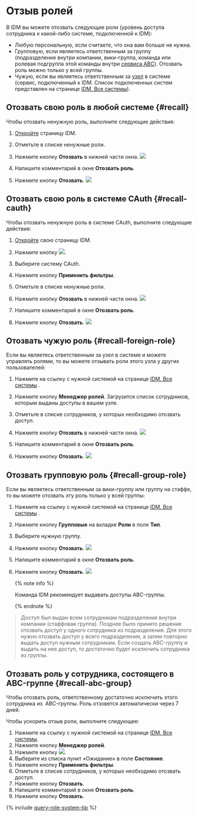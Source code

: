 # Отзыв ролей

В IDM вы можете отозвать следующие роли (уровень доступа сотрудника к какой-либо системе, подключенной к IDM):

- Любую персональную, если считаете, что она вам больше не нужна.
- Групповую, если являетесь ответственным за группу (подразделение внутри компании, вики-группа, команда или ролевая подгруппа этой команды внутри [сервиса ABC](https://abc.yandex-team.ru)). Отозвать роль можно только у всей группы.
- Чужую, если вы являетесь ответственным за [узел](https://doc.yandex-team.ru/idm/idm-guide/entities/tree-knots) в системе (cервис, подключенный к IDM. Список подключенных систем представлен на странице [IDM. Все системы](https://idm.yandex-team.ru/systems)).

## Отозвать свою роль в любой системе {#recall}

Чтобы отозвать ненужную роль, выполните следующие действия:

1. [Откройте](https://idm.yandex-team.ru/) страницу IDM.
1. Отметьте в списке ненужные роли.
1. Нажмите кнопку **Отозвать** в нижней части окна.
    ![](../image/recall-role.png)
    
1. Напишите комментарий в окне **Отозвать роль**.
1. Нажмите кнопку **Отозвать**.
    ![](../image/recall-role-2.png)
    

## Отозвать свою роль в системе CAuth {#recall-cauth}

Чтобы отозвать ненужную роль в системе CAuth, выполните следующие действия:

1. [Откройте](https://idm.yandex-team.ru/) свою страницу IDM.
1. Нажмите кнопку ![](../image/filter-button.png).
1. Выберите систему CAuth.
1. Нажмите кнопку **Применить фильтры**.
1. Отметьте в списке ненужные роли.
1. Нажмите кнопку **Отозвать** в нижней части окна.
    ![](../image/recall-CAuth-role.png)
    
1. Напишите комментарий в окне **Отозвать роль**.
1. Нажмите кнопку **Отозвать**.
    ![](../image/recall-CAuth-role-2.png)
    

## Отозвать чужую роль  {#recall-foreign-role}

Если вы являетесь ответственным за узел в системе и можете управлять ролями, то вы можете отзывать роли этого узла у других пользователей:

1. Нажмите на ссылку с нужной системой на странице [IDM. Все системы](https://idm.yandex-team.ru/systems) .
1. Нажмите кнопку **Менеджер ролей**.
    Загрузится список сотрудников, которым выданы доступы в вашем узле.
    
1. Отметьте в списке сотрудников, у которых необходимо отозвать доступ.
1. Нажмите кнопку **Отозвать** в нижней части окна.
    ![](../image/role-manager.png)
    
1. Напишите комментарий в окне **Отозвать роль**.
1. Нажмите кнопку **Отозвать**.
    ![](../image/recall-role-manager.png)
    

## Отозвать групповую роль {#recall-group-role}

Если вы являетесь ответственным за вики-группу или группу на стаффе, то вы можете отозвать эту роль только у всей группы:

1. Нажмите на ссылку с нужной системой на странице [IDM. Все системы](https://idm.yandex-team.ru/systems) .
1. Нажмите кнопку **Групповые** на вкладке **Роли** в поле **Тип**.
1. Выберите нужную группу.
1. Нажмите кнопку **Отозвать**.
    ![](../image/recall-group-role.png)
    
1. Напишите комментарий в окне **Отозвать роль**.
1. Нажмите кнопку **Отозвать**.
    ![](../image/recall-group-role-2.png)
    
    {% note info %}
    
    Команда IDM рекомендует выдавать доступы ABC-группы.
    
    {% endnote %}
    

> Доступ был выдан всем сотрудникам подразделения внутри компании (стаффовая группа). Позднее было принято решение отозвать доступ у одного сотрудника из подразделения. Для этого нужно отозвать доступ у всего подразделения, а затем повторно выдать доступ нужным сотрудникам. 
> Если создать ABC-группу и выдать на нее доступ, то достаточно будет исключить сотрудника из группы.

## Отозвать роль у сотрудника, состоящего в ABC-группе {#recall-abc-group}

Чтобы отозвать роль, ответственному достаточно исключить этого сотрудника из  ABC-группы. Роль отзовется автоматически через 7 дней.

Чтобы ускорить отзыв роли, выполните следующее:

1. Нажмите на ссылку с нужной системой на странице [IDM. Все системы](https://idm.yandex-team.ru/systems).
1. Нажмите кнопку **Менеджер ролей**.
1. Нажмите кнопку ![](../image/filter-button.png).
1. Выберите из списка пункт «Ожидание» в поле **Состояние**.
1. Нажмите кнопку **Применить фильтры**.
1. Отметьте в списке сотрудников, у которых необходимо отозвать доступ.
1. Нажмите кнопку **Отозвать**.
1. Напишите комментарий в окне **Отозвать роль**.
1. Нажмите кнопку **Отозвать**.

{% include [query-role-system-tip](../_includes/concepts/query-role/id-query-role/system-tip.md) %}

